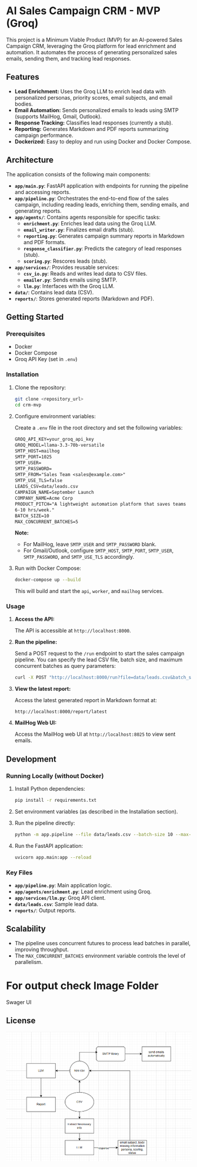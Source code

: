 # AI Sales Campaign CRM - MVP (Groq)

This project is a Minimum Viable Product (MVP) for an AI-powered Sales Campaign CRM, leveraging the Groq platform for lead enrichment and automation. It automates the process of generating personalized sales emails, sending them, and tracking lead responses.

## Features

-   **Lead Enrichment:** Uses the Groq LLM to enrich lead data with personalized personas, priority scores, email subjects, and email bodies.
-   **Email Automation:** Sends personalized emails to leads using SMTP (supports MailHog, Gmail, Outlook).
-   **Response Tracking:**  Classifies lead responses (currently a stub).
-   **Reporting:** Generates Markdown and PDF reports summarizing campaign performance.
-   **Dockerized:**  Easy to deploy and run using Docker and Docker Compose.

## Architecture

The application consists of the following main components:

-   **`app/main.py`**: FastAPI application with endpoints for running the pipeline and accessing reports.
-   **`app/pipeline.py`**: Orchestrates the end-to-end flow of the sales campaign, including reading leads, enriching them, sending emails, and generating reports.
-   **`app/agents/`**: Contains agents responsible for specific tasks:
    -   **`enrichment.py`**: Enriches lead data using the Groq LLM.
    -   **`email_writer.py`**: Finalizes email drafts (stub).
    -   **`reporting.py`**: Generates campaign summary reports in Markdown and PDF formats.
    -   **`response_classifier.py`**: Predicts the category of lead responses (stub).
    -   **`scoring.py`**: Rescores leads (stub).
-   **`app/services/`**: Provides reusable services:
    -   **`csv_io.py`**: Reads and writes lead data to CSV files.
    -   **`emailer.py`**: Sends emails using SMTP.
    -   **`llm.py`**:  Interfaces with the Groq LLM.
-   **`data/`**: Contains lead data (CSV).
-   **`reports/`**: Stores generated reports (Markdown and PDF).

## Getting Started

### Prerequisites

-   Docker
-   Docker Compose
-   Groq API Key (set in `.env`)

### Installation

1.  Clone the repository:

    ```bash
    git clone <repository_url>
    cd crm-mvp
    ```

2.  Configure environment variables:

    Create a `.env` file in the root directory and set the following variables:

    ```
    GROQ_API_KEY=your_groq_api_key
    GROQ_MODEL=llama-3.3-70b-versatile
    SMTP_HOST=mailhog
    SMTP_PORT=1025
    SMTP_USER=
    SMTP_PASSWORD=
    SMTP_FROM="Sales Team <sales@example.com>"
    SMTP_USE_TLS=false
    LEADS_CSV=data/leads.csv
    CAMPAIGN_NAME=September Launch
    COMPANY_NAME=Acme Corp
    PRODUCT_PITCH="A lightweight automation platform that saves teams 6-10 hrs/week."
    BATCH_SIZE=10
    MAX_CONCURRENT_BATCHES=5
    ```

    **Note:**
    -   For MailHog, leave `SMTP_USER` and `SMTP_PASSWORD` blank.
    -   For Gmail/Outlook, configure `SMTP_HOST`, `SMTP_PORT`, `SMTP_USER`, `SMTP_PASSWORD`, and `SMTP_USE_TLS` accordingly.

3.  Run with Docker Compose:

    ```bash
    docker-compose up --build
    ```

    This will build and start the `api`, `worker`, and `mailhog` services.

### Usage

1.  **Access the API:**

    The API is accessible at `http://localhost:8000`.

2.  **Run the pipeline:**

    Send a POST request to the `/run` endpoint to start the sales campaign pipeline.  You can specify the lead CSV file, batch size, and maximum concurrent batches as query parameters:

    ```bash
    curl -X POST "http://localhost:8000/run?file=data/leads.csv&batch_size=10&max_concurrent_batches=5"
    ```

3.  **View the latest report:**

    Access the latest generated report in Markdown format at:

    ```
    http://localhost:8000/report/latest
    ```

4.  **MailHog Web UI:**

    Access the MailHog web UI at `http://localhost:8025` to view sent emails.

## Development

### Running Locally (without Docker)

1.  Install Python dependencies:

    ```bash
    pip install -r requirements.txt
    ```

2.  Set environment variables (as described in the Installation section).

3.  Run the pipeline directly:

    ```bash
    python -m app.pipeline --file data/leads.csv --batch-size 10 --max-concurrent-batches 5
    ```

4.  Run the FastAPI application:

    ```bash
    uvicorn app.main:app --reload
    ```

### Key Files

-   **`app/pipeline.py`**: Main application logic.
-   **`app/agents/enrichment.py`**: Lead enrichment using Groq.
-   **`app/services/llm.py`**: Groq API client.
-   **`data/leads.csv`**: Sample lead data.
-   **`reports/`**: Output reports.

## Scalability

-   The pipeline uses concurrent futures to process lead batches in parallel, improving throughput.
-   The `MAX_CONCURRENT_BATCHES` environment variable controls the level of parallelism.

# For output check Image Folder

Swager UI 

## License

![My Project Workflow](https://github.com/Israk-ML-1999/Automatic_lead_assesment/blob/main/image.png?raw=true)
